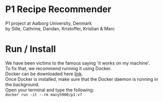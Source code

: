 # P1 Recipe Recommender
P1 project at Aalborg University, Denmark </br>
by Sille, Cathrine, Dandan, Kristoffer, Kristian & Marc

# Run / Install
We have been victims to the famous saying 'it works on my machine'. </br>
To fix that, we recommend running it using Docker. </br>
Docker can be downloaded here [link](https://www.docker.com/products/docker-desktop/). </br>
Once Docker is installed, make sure that the Docker daemon is running in the background. </br>
Open your terminal and type the following: </br>
`docker run -it --rm many5900/p1:v7`
